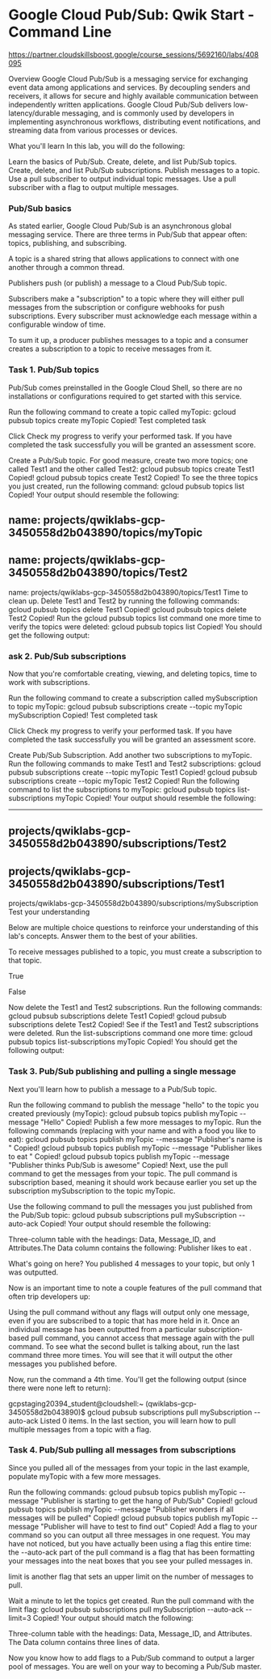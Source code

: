 # Google Cloud Pub/Sub: Qwik Start - Command Line

https://partner.cloudskillsboost.google/course_sessions/5692160/labs/408095


Overview
Google Cloud Pub/Sub is a messaging service for exchanging event data among applications and services. By decoupling senders and receivers, it allows for secure and highly available communication between independently written applications. Google Cloud Pub/Sub delivers low-latency/durable messaging, and is commonly used by developers in implementing asynchronous workflows, distributing event notifications, and streaming data from various processes or devices.

What you'll learn
In this lab, you will do the following:

Learn the basics of Pub/Sub.
Create, delete, and list Pub/Sub topics.
Create, delete, and list Pub/Sub subscriptions.
Publish messages to a topic.
Use a pull subscriber to output individual topic messages.
Use a pull subscriber with a flag to output multiple messages.


### Pub/Sub basics
As stated earlier, Google Cloud Pub/Sub is an asynchronous global messaging service. There are three terms in Pub/Sub that appear often: topics, publishing, and subscribing.

A topic is a shared string that allows applications to connect with one another through a common thread.

Publishers push (or publish) a message to a Cloud Pub/Sub topic.

Subscribers make a "subscription" to a topic where they will either pull messages from the subscription or configure webhooks for push subscriptions. Every subscriber must acknowledge each message within a configurable window of time.

To sum it up, a producer publishes messages to a topic and a consumer creates a subscription to a topic to receive messages from it.

### Task 1. Pub/Sub topics
Pub/Sub comes preinstalled in the Google Cloud Shell, so there are no installations or configurations required to get started with this service.

Run the following command to create a topic called myTopic:
gcloud pubsub topics create myTopic
Copied!
Test completed task

Click Check my progress to verify your performed task. If you have completed the task successfully you will be granted an assessment score.

Create a Pub/Sub topic.
For good measure, create two more topics; one called Test1 and the other called Test2:
gcloud pubsub topics create Test1
Copied!
gcloud pubsub topics create Test2
Copied!
To see the three topics you just created, run the following command:
gcloud pubsub topics list
Copied!
Your output should resemble the following:

name: projects/qwiklabs-gcp-3450558d2b043890/topics/myTopic
---
name: projects/qwiklabs-gcp-3450558d2b043890/topics/Test2
---
name: projects/qwiklabs-gcp-3450558d2b043890/topics/Test1
Time to clean up. Delete Test1 and Test2 by running the following commands:
gcloud pubsub topics delete Test1
Copied!
gcloud pubsub topics delete Test2
Copied!
Run the gcloud pubsub topics list command one more time to verify the topics were deleted:
gcloud pubsub topics list
Copied!
You should get the following output:


### ask 2. Pub/Sub subscriptions
Now that you're comfortable creating, viewing, and deleting topics, time to work with subscriptions.

Run the following command to create a subscription called mySubscription to topic myTopic:
gcloud  pubsub subscriptions create --topic myTopic mySubscription
Copied!
Test completed task

Click Check my progress to verify your performed task. If you have completed the task successfully you will be granted an assessment score.

Create Pub/Sub Subscription.
Add another two subscriptions to myTopic. Run the following commands to make Test1 and Test2 subscriptions:
gcloud  pubsub subscriptions create --topic myTopic Test1
Copied!
gcloud  pubsub subscriptions create --topic myTopic Test2
Copied!
Run the following command to list the subscriptions to myTopic:
gcloud pubsub topics list-subscriptions myTopic
Copied!
Your output should resemble the following:

---
  projects/qwiklabs-gcp-3450558d2b043890/subscriptions/Test2
---
  projects/qwiklabs-gcp-3450558d2b043890/subscriptions/Test1
---
  projects/qwiklabs-gcp-3450558d2b043890/subscriptions/mySubscription
Test your understanding

Below are multiple choice questions to reinforce your understanding of this lab's concepts. Answer them to the best of your abilities.


To receive messages published to a topic, you must create a subscription to that topic.

True

False

Now delete the Test1 and Test2 subscriptions. Run the following commands:
gcloud pubsub subscriptions delete Test1
Copied!
gcloud pubsub subscriptions delete Test2
Copied!
See if the Test1 and Test2 subscriptions were deleted. Run the list-subscriptions command one more time:
gcloud pubsub topics list-subscriptions myTopic
Copied!
You should get the following output:


### Task 3. Pub/Sub publishing and pulling a single message
Next you'll learn how to publish a message to a Pub/Sub topic.

Run the following command to publish the message "hello" to the topic you created previously (myTopic):
gcloud pubsub topics publish myTopic --message "Hello"
Copied!
Publish a few more messages to myTopic. Run the following commands (replacing <YOUR NAME> with your name and <FOOD> with a food you like to eat):
gcloud pubsub topics publish myTopic --message "Publisher's name is <YOUR NAME>"
Copied!
gcloud pubsub topics publish myTopic --message "Publisher likes to eat <FOOD>"
Copied!
gcloud pubsub topics publish myTopic --message "Publisher thinks Pub/Sub is awesome"
Copied!
Next, use the pull command to get the messages from your topic. The pull command is subscription based, meaning it should work because earlier you set up the subscription mySubscription to the topic myTopic.

Use the following command to pull the messages you just published from the Pub/Sub topic:
gcloud pubsub subscriptions pull mySubscription --auto-ack
Copied!
Your output should resemble the following:

Three-column table with the headings: Data, Message_ID, and Attributes.The Data column contains the following: Publisher likes to eat <FOOD>.

What's going on here? You published 4 messages to your topic, but only 1 was outputted.

Now is an important time to note a couple features of the pull command that often trip developers up:

Using the pull command without any flags will output only one message, even if you are subscribed to a topic that has more held in it.
Once an individual message has been outputted from a particular subscription-based pull command, you cannot access that message again with the pull command.
To see what the second bullet is talking about, run the last command three more times. You will see that it will output the other messages you published before.

Now, run the command a 4th time. You'll get the following output (since there were none left to return):

gcpstaging20394_student@cloudshell:~ (qwiklabs-gcp-3450558d2b043890)$ gcloud pubsub subscriptions pull mySubscription --auto-ack
Listed 0 items.
In the last section, you will learn how to pull multiple messages from a topic with a flag.


### Task 4. Pub/Sub pulling all messages from subscriptions
Since you pulled all of the messages from your topic in the last example, populate myTopic with a few more messages.

Run the following commands:
gcloud pubsub topics publish myTopic --message "Publisher is starting to get the hang of Pub/Sub"
Copied!
gcloud pubsub topics publish myTopic --message "Publisher wonders if all messages will be pulled"
Copied!
gcloud pubsub topics publish myTopic --message "Publisher will have to test to find out"
Copied!
Add a flag to your command so you can output all three messages in one request.
You may have not noticed, but you have actually been using a flag this entire time: the --auto-ack part of the pull command is a flag that has been formatting your messages into the neat boxes that you see your pulled messages in.

limit is another flag that sets an upper limit on the number of messages to pull.

Wait a minute to let the topics get created. Run the pull command with the limit flag:
gcloud pubsub subscriptions pull mySubscription --auto-ack --limit=3
Copied!
Your output should match the following:

Three-column table with the headings: Data, Message_ID, and Attributes. The Data column contains three lines of data.

Now you know how to add flags to a Pub/Sub command to output a larger pool of messages. You are well on your way to becoming a Pub/Sub master.

